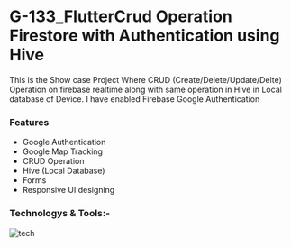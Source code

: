 # G-133_FlutterCrud Operation Firestore with Authentication using Hive

This is the Show case Project Where CRUD (Create/Delete/Update/Delte) Operation on firebase realtime along with same operation in Hive in Local database of Device.
I have enabled Firebase Google Authentication

### Features
- Google Authentication 
- Google Map Tracking
- CRUD Operation
- Hive (Local Database)
- Forms
- Responsive UI designing 


### Technologys & Tools:-
![tech](https://www.dasinfomedia.com/wp-content/uploads/2021/11/Flutter-Tools.jpg)
